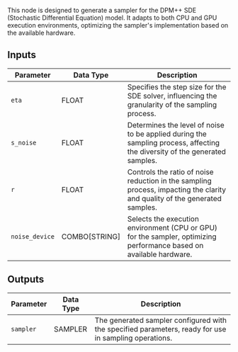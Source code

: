 
This node is designed to generate a sampler for the DPM++ SDE (Stochastic Differential Equation) model. It adapts to both CPU and GPU execution environments, optimizing the sampler's implementation based on the available hardware.

## Inputs

| Parameter      | Data Type | Description |
|----------------|-------------|-------------|
| `eta`          | FLOAT       | Specifies the step size for the SDE solver, influencing the granularity of the sampling process.|
| `s_noise`      | FLOAT       | Determines the level of noise to be applied during the sampling process, affecting the diversity of the generated samples.|
| `r`            | FLOAT       | Controls the ratio of noise reduction in the sampling process, impacting the clarity and quality of the generated samples.|
| `noise_device` | COMBO[STRING]| Selects the execution environment (CPU or GPU) for the sampler, optimizing performance based on available hardware.|

## Outputs

| Parameter    | Data Type | Description |
|----------------|-------------|-------------|
| `sampler`    | SAMPLER     | The generated sampler configured with the specified parameters, ready for use in sampling operations. |
